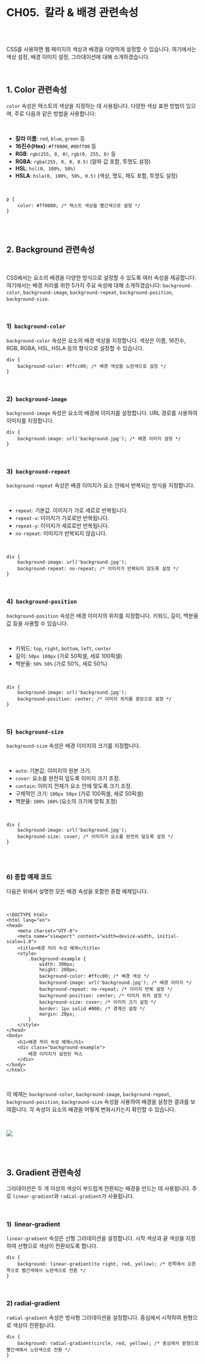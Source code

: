 
# CH05.  칼라 & 배경 관련속성

<br>
<br>

CSS를 사용하면 웹 페이지의 색상과 배경을 다양하게 설정할 수 있습니다. 여기에서는 색상 설정, 배경 이미지 설정, 그라데이션에 대해 소개하겠습니다.

<br>

## 1. Color 관련속성

`color` 속성은 텍스트의 색상을 지정하는 데 사용됩니다. 다양한 색상 표현 방법이 있으며, 주로 다음과 같은 방법을 사용합니다:

<br>

- **칼라 이름**: `red`, `blue`, `green` 등
- **16진수(Hex)**: `#ff0000`, `#00ff00` 등
- **RGB**: `rgb(255, 0, 0)`, `rgb(0, 255, 0)` 등
- **RGBA**: `rgba(255, 0, 0, 0.5)` (알파 값 포함, 투명도 설정)
- **HSL**: `hsl(0, 100%, 50%)`
- **HSLA**: `hsla(0, 100%, 50%, 0.5)` (색상, 명도, 채도 포함, 투명도 설정)

<br>  

```
p {
    color: #ff0000; /* 텍스트 색상을 빨간색으로 설정 */
}
```

<br>
<br>

## 2. Background 관련속성  

<br>

CSS에서는 요소의 배경을 다양한 방식으로 설정할 수 있도록 여러 속성을 제공합니다. 여기에서는 배경 처리를 위한 5가지 주요 속성에 대해 소개하겠습니다: `background-color`, `background-image`, `background-repeat`, `background-position`, `background-size`.

<br>

### 1)  `background-color`

`background-color` 속성은 요소의 배경 색상을 지정합니다. 색상은 이름, 16진수, RGB, RGBA, HSL, HSLA 등의 형식으로 설정할 수 있습니다.
  

```
div {
    background-color: #ffcc00; /* 배경 색상을 노란색으로 설정 */
}
```
<br>

### 2)  `background-image`

`background-image` 속성은 요소의 배경에 이미지를 설정합니다. URL 경로를 사용하여 이미지를 지정합니다.

  

```
div {
    background-image: url('background.jpg'); /* 배경 이미지 설정 */
}
```

<br>  

### 3)  `background-repeat`

`background-repeat` 속성은 배경 이미지가 요소 안에서 반복되는 방식을 지정합니다.

<br>

- `repeat`: 기본값. 이미지가 가로 세로로 반복됩니다.
- `repeat-x`: 이미지가 가로로만 반복됩니다.
- `repeat-y`: 이미지가 세로로만 반복됩니다.
- `no-repeat`: 이미지가 반복되지 않습니다.

<br>

```
div {
    background-image: url('background.jpg');
    background-repeat: no-repeat; /* 이미지가 반복되지 않도록 설정 */
}
```

<br>

### 4)  `background-position`

`background-position` 속성은 배경 이미지의 위치를 지정합니다. 키워드, 길이, 백분율 값 등을 사용할 수 있습니다.

<br>

- 키워드: `top`, `right`, `bottom`, `left`, `center`
- 길이: `50px 100px` (가로 50픽셀, 세로 100픽셀)
- 백분율: `50% 50%` (가로 50%, 세로 50%)

<br>

```
div {
    background-image: url('background.jpg');
    background-position: center; /* 이미지 위치를 중앙으로 설정 */
}
```

<br> 

### 5)  `background-size`

`background-size` 속성은 배경 이미지의 크기를 지정합니다.

<br>

- `auto`: 기본값. 이미지의 원본 크기.
- `cover`: 요소를 완전히 덮도록 이미지 크기 조정.
- `contain`: 이미지 전체가 요소 안에 맞도록 크기 조정.
- 구체적인 크기: `100px 50px` (가로 100픽셀, 세로 50픽셀)
- 백분율: `100% 100%` (요소의 크기에 맞춰 조정)

<br>

```
div {
    background-image: url('background.jpg');
    background-size: cover; /* 이미지가 요소를 완전히 덮도록 설정 */
}
```

<br>
<br>

### 6) 종합 예제 코드

다음은 위에서 설명한 모든 배경 속성을 포함한 종합 예제입니다.

<br>

```
<!DOCTYPE html>
<html lang="en">
<head>
    <meta charset="UTF-8">
    <meta name="viewport" content="width=device-width, initial-scale=1.0">
    <title>배경 처리 속성 예제</title>
    <style>
        .background-example {
            width: 300px;
            height: 200px;
            background-color: #ffcc00; /* 배경 색상 */
            background-image: url('background.jpg'); /* 배경 이미지 */
            background-repeat: no-repeat; /* 이미지 반복 설정 */
            background-position: center; /* 이미지 위치 설정 */
            background-size: cover; /* 이미지 크기 설정 */
            border: 1px solid #000; /* 경계선 설정 */
            margin: 20px;
        }
    </style>
</head>
<body>
    <h1>배경 처리 속성 예제</h1>
    <div class="background-example">
        배경 이미지가 설정된 박스
    </div>
</body>
</html>
```

<br>

이 예제는 `background-color`, `background-image`, `background-repeat`, `background-position`, `background-size` 속성을 사용하여 배경을 설정한 결과를 보여줍니다. 각 속성이 요소의 배경을 어떻게 변화시키는지 확인할 수 있습니다.

  
<br>
  

![](Files/Background.jpg)

  
<br>
<br>
  

## 3. Gradient 관련속성


그라데이션은 두 개 이상의 색상이 부드럽게 전환되는 배경을 만드는 데 사용됩니다. 주로 `linear-gradient`와 `radial-gradient`가 사용됩니다.

<br>

### 1)  linear-gradient

`linear-gradient` 속성은 선형 그라데이션을 설정합니다. 시작 색상과 끝 색상을 지정하여 선형으로 색상이 전환되도록 합니다.
  

```
div {
    background: linear-gradient(to right, red, yellow); /* 왼쪽에서 오른쪽으로 빨간색에서 노란색으로 전환 */
}
```

<br>  

### 2) radial-gradient

`radial-gradient` 속성은 방사형 그라데이션을 설정합니다. 중심에서 시작하여 원형으로 색상이 전환됩니다.
 

```
div {
    background: radial-gradient(circle, red, yellow); /* 중심에서 원형으로 빨간색에서 노란색으로 전환 */
}
```